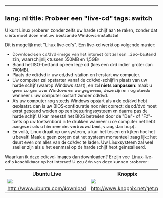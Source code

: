 

---
lang: nl
title: Probeer een "live-cd"
tags: switch
---

U kunt Linux proberen zonder zelfs uw harde schijf aan te raken,
zonder dat u iets moet doen met uw bestaande Windows-installatie!

Dit is mogelijk met "Linux live-cd's". Een live-cd werkt op
volgende manier:

<ul>

<li>Download een cd/dvd-image van het internet (dit zal een <tt>.iso</tt>-bestand
zijn, waarschijnlijk tussen 650MB en 1,5GB)</li>

<li>Brand het ISO-bestand op een lege cd (kies een dvd indien groter dan 700MB).</li>

<li>Plaats de cd/dvd in uw cd/dvd-station en herstart uw computer.</li>

<li>Uw computer zal opstarten vanaf de cd/dvd-schijf in plaats van
uw harde schijf (waarop Windows staat), en zal <b>niets aanpassen</b>: 
maak u geen zorgen over Windows en uw gegevens, deze zijn er nog steeds
wanneer u uw computer opstart zonder cd/dvd.</li>

<li>Als uw computer nog steeds Windows opstart als u de cd/dvd hebt
geplaatst, dan is uw BIOS-configuratie nog niet correct: de cd/dvd
moet eerst gescand worden op een besturingssysteem en daarna pas de
harde schijf. U kan meestal het BIOS betreden door de "Del"- of
"F2"-toets op uw toetsenbord in te drukken wanneer u de computer
net hebt aangezet (als u hiermee niet vertrouwd bent, vraag dan
hulp).</li>

<li>En voilà, Linux draait op uw systeem, u kan het testen en kijken
hoe het u bevalt! Maak u geen zorgen dat het systeem momenteel traag
lijkt: het duurt even om alles van de cd/dvd te laden. Uw Linuxsysteem
zal veel sneller zijn als u het eenmaal op de harde schijf hebt
geïnstalleerd. 
</li>

</ul>

Waar kan ik deze cd/dvd-images dan downloaden? Er zijn veel Linux-live-cd's
beschikbaar op het internet! U zou één van deze kunnen proberen:

<table cols="2">
<tr>
<th>Ubuntu Live</th>
<th>Knoppix</th>
</tr>

<tr>
<td><a href="Images/ubuntu.png"><img src="Images/ubuntu_thumbnail.png" /></a></td>
<td><a href="Images/knoppix.png"><img src="Images/knoppix_thumbnail.png" /></a></td>
</tr>

<tr>
<td><a 
href="http://www.ubuntu.com/download">http://www.ubuntu.com/download</a></td>
<td><a 
href="http://www.knoppix.net/get.php">http://www.knoppix.net/get.php</a></td>
</tr>

</table>

